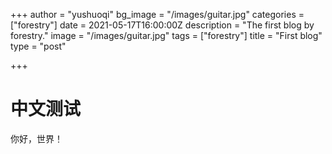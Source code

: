 +++
author = "yushuoqi"
bg_image = "/images/guitar.jpg"
categories = ["forestry"]
date = 2021-05-17T16:00:00Z
description = "The first blog by forestry."
image = "/images/guitar.jpg"
tags = ["forestry"]
title = "First blog"
type = "post"

+++
# 中文测试

你好，世界！